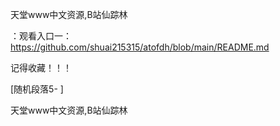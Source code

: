 天堂www中文资源,B站仙踪林

：观看入口一：https://github.com/shuai215315/atofdh/blob/main/README.md


记得收藏！！！



[随机段落5-
]






天堂www中文资源,B站仙踪林

